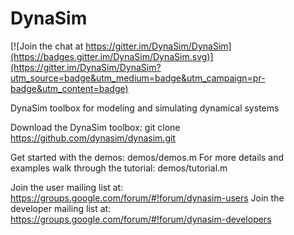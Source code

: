 # DynaSim

[![Join the chat at https://gitter.im/DynaSim/DynaSim](https://badges.gitter.im/DynaSim/DynaSim.svg)](https://gitter.im/DynaSim/DynaSim?utm_source=badge&utm_medium=badge&utm_campaign=pr-badge&utm_content=badge)

DynaSim toolbox for modeling and simulating dynamical systems

Download the DynaSim toolbox:
git clone https://github.com/dynasim/dynasim.git

Get started with the demos: demos/demos.m
For more details and examples walk through the tutorial: demos/tutorial.m

Join the user mailing list at: https://groups.google.com/forum/#!forum/dynasim-users
Join the developer mailing list at: https://groups.google.com/forum/#!forum/dynasim-developers
